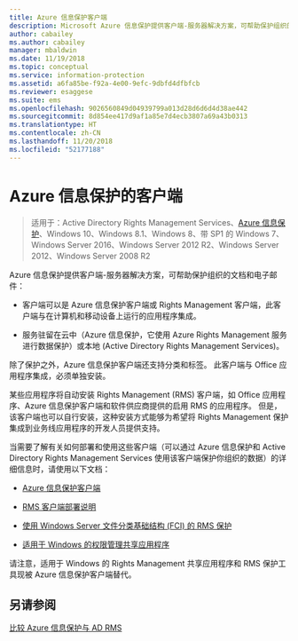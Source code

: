 ```yaml
---
title: Azure 信息保护客户端
description: Microsoft Azure 信息保护提供客户端-服务器解决方案，可帮助保护组织的数据。 客户端（Azure 信息保护客户端或 Rights Management 客户端）与在计算机和移动设备上运行的应用程序集成。
author: cabailey
ms.author: cabailey
manager: mbaldwin
ms.date: 11/19/2018
ms.topic: conceptual
ms.service: information-protection
ms.assetid: a6fa85be-f92a-4e00-9efc-9dbfd4dfbfcb
ms.reviewer: esaggese
ms.suite: ems
ms.openlocfilehash: 9026560849d04939799a013d28d6d6d4d38ae442
ms.sourcegitcommit: 8d854ee417d9af1a85e7d4ecb3807a69a43b0313
ms.translationtype: HT
ms.contentlocale: zh-CN
ms.lasthandoff: 11/20/2018
ms.locfileid: "52177188"
---
```

# <a name="the-client-side-of-azure-information-protection"></a>Azure 信息保护的客户端

>适用于：Active Directory Rights Management Services、[Azure 信息保护](https://azure.microsoft.com/pricing/details/information-protection)、Windows 10、Windows 8.1、Windows 8、带 SP1 的 Windows 7、Windows Server 2016、Windows Server 2012 R2、Windows Server 2012、Windows Server 2008 R2

Azure 信息保护提供客户端-服务器解决方案，可帮助保护组织的文档和电子邮件：

- 客户端可以是 Azure 信息保护客户端或 Rights Management 客户端，此客户端与在计算机和移动设备上运行的应用程序集成。 

- 服务驻留在云中（Azure 信息保护，它使用 Azure Rights Management 服务进行数据保护）或本地 (Active Directory Rights Management Services)。 

除了保护之外，Azure 信息保护客户端还支持分类和标签。 此客户端与 Office 应用程序集成，必须单独安装。

某些应用程序将自动安装 Rights Management (RMS) 客户端，如 Office 应用程序、Azure 信息保护客户端和软件供应商提供的启用 RMS 的应用程序。 但是，该客户端也可以自行安装，这种安装方式能够为希望将 Rights Management 保护集成到业务线应用程序的开发人员提供支持。

当需要了解有关如何部署和使用这些客户端（可以通过 Azure 信息保护和 Active Directory Rights Management Services 使用该客户端保护你组织的数据）的详细信息时，请使用以下文档：

- [Azure 信息保护客户端](AIP-client.md)

- [RMS 客户端部署说明](client-deployment-notes.md)

- [使用 Windows Server 文件分类基础结构 (FCI) 的 RMS 保护](configure-fci.md)

- [适用于 Windows 的权限管理共享应用程序](sharing-app-windows.md)

请注意，适用于 Windows 的 Rights Management 共享应用程序和 RMS 保护工具现被 Azure 信息保护客户端替代。 


## <a name="see-also"></a>另请参阅
[比较 Azure 信息保护与 AD RMS](../compare-on-premise.md)
